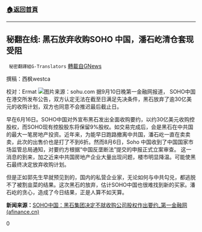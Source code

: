 ###  [:house:返回首頁](https://github.com/ourhimalayas/txt)
---


## 秘翻在线: 黑石放弃收购SOHO 中国，潘石屹清仓套现受阻
` 秘密翻譯組G-Translators` [轉載自GNews](https://gnews.org/zh-hans/1526686/)

撰稿：西枫westca

校对：Ermat
![](https://assets.gnews.org/wp-content/uploads/2021/09/87e8a3f6bcfb4598ab3eb9a8d6b76c0a.png)图片来源：sohu.com
据9月10日晚第一金融网报道， SOHO中国在港交所发布公告，双方认定无法在截至日满足先决条件，黑石放弃了逾30亿美元的收购计划，双方也同意不会推迟最后截止日。

早在6月16日。SOHO中国对外宣布黑石发出全面收购要约，以约30亿美元收购控股权，而SOHO现有控股股东将保留9%股权。如交易完成后，会是黑石在中共国的最大一笔房地产投资。近年来，为能早日跑路撤离中共国，潘石屹一直在卖卖卖，此次的出售价也是打了不到6折。然而8月6日，Soho 中国收到了中国国家市场监管总局通知，对要约方根据“中国反垄断法”提交的申报正式立案审查。 这一消息的到来，加之近来中共国房地产企业大量出现问题，楼市明显降温。可能使黑石最终决定放弃收购计划。

但是正如郭先生早就预见到的，国内的私营企业家，无论如何与中共勾兑，都逃脱不了被割韭菜的结果。这次黑石的放弃，估计SOHO中国也很难找到新的买家。潘石屹的贪心，造成了今日结果，正是人算不如天算。

**新闻来源：**[SOHO中国：黑石集团决定不就收购公司股权作出要约\_第一金融网 (afinance.cn)](http://www.afinance.cn/fang/fczx/202109/2606484.html)

0

